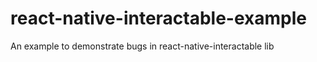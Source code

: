 # react-native-interactable-example
An example to demonstrate bugs in react-native-interactable lib
